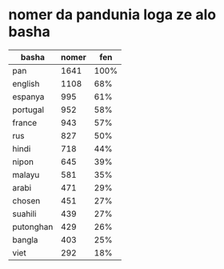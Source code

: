 # nomer da pandunia loga ze alo basha

| basha | nomer | fen |
|-------|-------|-----|
| pan | 1641 | 100% |
| english | 1108 | 68% |
| espanya | 995 | 61% |
| portugal | 952 | 58% |
| france | 943 | 57% |
| rus | 827 | 50% |
| hindi | 718 | 44% |
| nipon | 645 | 39% |
| malayu | 581 | 35% |
| arabi | 471 | 29% |
| chosen | 451 | 27% |
| suahili | 439 | 27% |
| putonghan | 429 | 26% |
| bangla | 403 | 25% |
| viet | 292 | 18% |
